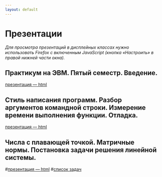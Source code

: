 ```yaml
---
layout: default
---
```


# Презентации
*Для просмотра презентаций в дисплейных классах нужно использовать Firefox с включенным JavaScript (кнопка «Настроить» в правой нижней части окна).*

## Практикум на ЭВМ. Пятый семестр. Введение.
[презентация — html](presentations/01-Introduction.html)

## Стиль написания программ. Разбор аргументов командной строки. Измерение времени выполнения функции. Отладка.
[презентация — html](presentations/02-CommandLine-Time-Debugging.html)

## Числа с плавающей точкой. Матричные нормы. Постановка задачи решения линейной системы.
#[презентация — html](presentations/03-Matrix-Generate-Multiply.html)
#[список задач](presentations/tasks-1.pdf)
